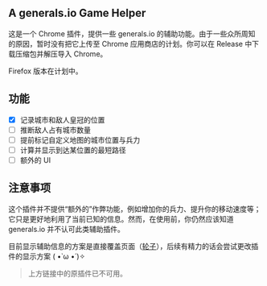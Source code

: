 ## A generals.io Game Helper

这是一个 Chrome 插件，提供一些 generals.io 的辅助功能。由于一些众所周知的原因，暂时没有把它上传至 Chrome 应用商店的计划。你可以在 Release 中下载压缩包并解压导入 Chrome。

Firefox 版本在计划中。

## 功能

- [x] 记录城市和敌人皇冠的位置  
- [ ] 推断敌人占有城市数量  
- [ ] 提前标记自定义地图的城市位置与兵力  
- [ ] 计算并显示到达某位置的最短路径  
- [ ] 额外的 UI

## 注意事项

这个插件并不提供“额外的”作弊功能，例如增加你的兵力、提升你的移动速度等；它只是更好地利用了当前已知的信息。然而，在使用前，你仍然应该知道 generals.io 并不认可此类辅助插件。

目前显示辅助信息的方案是直接覆盖页面（[轮子](https://github.com/bshu2/generals-io-helper)），后续有精力的话会尝试更改插件的显示方案 ( •̀ ω •́ )✧

> 上方链接中的原插件已不可用。
